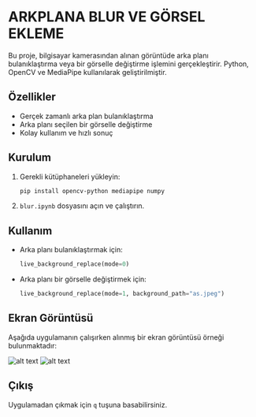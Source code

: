 # ARKPLANA BLUR VE GÖRSEL EKLEME

Bu proje, bilgisayar kamerasından alınan görüntüde arka planı bulanıklaştırma veya bir görselle değiştirme işlemini gerçekleştirir. Python, OpenCV ve MediaPipe kullanılarak geliştirilmiştir.

## Özellikler

- Gerçek zamanlı arka plan bulanıklaştırma
- Arka planı seçilen bir görselle değiştirme
- Kolay kullanım ve hızlı sonuç

## Kurulum

1. Gerekli kütüphaneleri yükleyin:
   ```bash
   pip install opencv-python mediapipe numpy
   ```
2. `blur.ipynb` dosyasını açın ve çalıştırın.

## Kullanım

- Arka planı bulanıklaştırmak için:
  ```python
  live_background_replace(mode=0)
  ```
- Arka planı bir görselle değiştirmek için:
  ```python
  live_background_replace(mode=1, background_path="as.jpeg")
  ```

## Ekran Görüntüsü

Aşağıda uygulamanın çalışırken alınmış bir ekran görüntüsü örneği bulunmaktadır:

![alt text](Ekran2.PNG)
![alt text](Ekran1.PNG)

## Çıkış

Uygulamadan çıkmak için `q` tuşuna basabilirsiniz.
